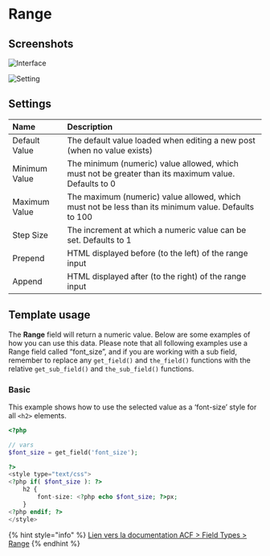 # Range

## Screenshots <a id="screenshots"></a>

![Interface](../../.gitbook/assets/acf-range-field-input.png)

![Setting](../../.gitbook/assets/acf-range-field-settings.png)

## Settings <a id="settings"></a>

| Name | **Description** |
| :--- | :--- |
| Default Value | The default value loaded when editing a new post \(when no value exists\) |
| Minimum Value | The minimum \(numeric\) value allowed, which must not be greater than its maximum value. Defaults to 0 |
| Maximum Value | The maximum \(numeric\) value allowed, which must not be less than its minimum value. Defaults to 100 |
| Step Size | The increment at which a numeric value can be set. Defaults to 1 |
| Prepend | HTML displayed before \(to the left\) of the range input |
| Append | HTML displayed after \(to the right\) of the range input |

## Template usage <a id="template-usage"></a>

The **Range** field will return a numeric value. Below are some examples of how you can use this data. Please note that all following examples use a Range field called “font\_size”, and if you are working with a sub field, remember to replace any `get_field()` and `the_field()` functions with the relative `get_sub_field()` and `the_sub_field()` functions.

### Basic

This example shows how to use the selected value as a ‘font-size’ style for all `<h2>` elements.

```php
<?php 

// vars
$font_size = get_field('font_size');

?>
<style type="text/css">
<?php if( $font_size ): ?>
    h2 {
        font-size: <?php echo $font_size; ?>px;
    }
<?php endif; ?>
</style>
```

{% hint style="info" %}
[Lien vers la documentation ACF &gt; Field Types &gt; Range](https://www.advancedcustomfields.com/resources/range/)
{% endhint %}

